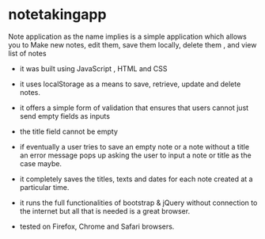 # notetakingapp
Note application as the name implies is a simple application which allows you to Make new notes, edit them, save them locally, delete them , and view list of notes

* it was built using JavaScript , HTML and CSS

* it uses localStorage as a means to save, retrieve, update and delete notes.

* it offers a simple form of validation that ensures that users cannot just send empty fields as inputs

* the title field cannot be empty 

* if eventually a user tries to save an empty note or a note without a title an error message pops up asking the user to input a note or title as the case maybe.

* it completely saves the titles, texts and dates for each note created at a particular time.

* it runs the full functionalities of bootstrap & jQuery without connection to the internet but all that is needed is a great browser.

* tested on Firefox, Chrome and Safari browsers.

